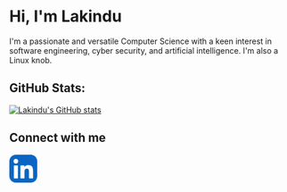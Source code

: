 # Hi, I'm Lakindu
I'm a passionate and versatile Computer Science with a keen interest in software engineering, cyber security, and artificial intelligence. I'm also a Linux knob.


## GitHub Stats:
[![Lakindu's GitHub stats](https://github-readme-stats.vercel.app/api?username=lak-git)](https://github.com/lak-git/github-readme-stats)

## Connect with me
<a href="https://www.linkedin.com/in/lakindu-h-perera/" target="_blank"><img align="center" src="https://github.com/tandpfun/skill-icons/blob/main/icons/LinkedIn.svg" alt="LinkedIn" height="50" width="50" /></a>


<!--
**lak-git/lak-git** is a ✨ _special_ ✨ repository because its `README.md` (this file) appears on your GitHub profile.

Here are some ideas to get you started:

- 🔭 I’m currently working on ...
- 🌱 I’m currently learning ...
- 👯 I’m looking to collaborate on ...
- 🤔 I’m looking for help with ...
- 💬 Ask me about ...
- 📫 How to reach me: ...
- 😄 Pronouns: ...
- ⚡ Fun fact: ...
-->
